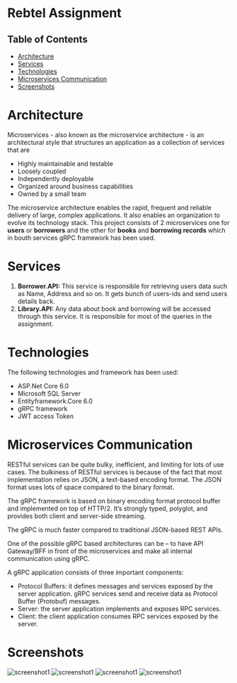 # Rebtel Assignment

## Table of Contents
* [Architecture](#architecture)
* [Services](#services)
* [Technologies](#technologies)
* [Microservices Communication](#microservices_communication)
* [Screenshots](#screenshots)

# Architecture <a name="architecture"/>
Microservices - also known as the microservice architecture - is an architectural style that structures an application as a collection of services that are

* Highly maintainable and testable
* Loosely coupled
* Independently deployable
* Organized around business capabilities
* Owned by a small team

The microservice architecture enables the rapid, frequent and reliable delivery of large, complex applications. It also enables an organization to evolve its technology stack. 
This project consists of 2 microservices one for **users** or **borrowers** and the other for **books** and **borrowing records** which in bouth services gRPC framework has been used.

# Services <a name="services"/>
1. **Borrower.API:** This service is responsible for retrieving users data such as Name, Address and so on. It gets bunch of users-ids and send users details back. 
2. **Library.API:** Any data about book and borrowing will be accessed through this service. It is responsible for most of the queries in the assignment.

# Technologies <a name="technologies"/>
The following technologies and framework has been used:
* ASP.Net Core 6.0
* Microsoft SQL Server
* Entityframework.Core 6.0
* gRPC framework
* JWT access Token

# Microservices Communication <a name="microservices_communication"/>
RESTful services can be quite bulky, inefficient, and limiting for lots of use cases. The bulkiness of RESTful services is because of the fact that most implementation relies on JSON, a text-based encoding format. The JSON format uses lots of space compared to the binary format. 

The gRPC framework is based on binary encoding format protocol buffer and implemented on top of HTTP/2. It’s strongly typed, polyglot, and provides both client and server-side streaming. 

The gRPC is much faster compared to traditional JSON-based REST APIs.

One of the possible gRPC based architectures can be – to have API Gateway/BFF in front of the microservices and make all internal communication using gRPC.

A gRPC application consists of three important components:
* Protocol Buffers: it defines messages and services exposed by the server application. gRPC services send and receive data as Protocol Buffer (Protobuf) messages.
* Server: the server application implements and exposes RPC services.
* Client: the client application consumes RPC services exposed by the server. 

# Screenshots <a name="screenshots"/>
![screenshot1](./Screenshots/1.PNG)
![screenshot1](./Screenshots/2.PNG)
![screenshot1](./Screenshots/3.PNG)
![screenshot1](./Screenshots/4.PNG)
